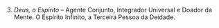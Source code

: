 ﻿3. *Deus, o Espírito* – Agente Conjunto, Integrador Universal e Doador da Mente. O Espírito Infinito, a Terceira Pessoa da Deidade.